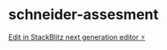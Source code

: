 # schneider-assesment

[Edit in StackBlitz next generation editor ⚡️](https://stackblitz.com/~/github.com/05Mithra/schneider-assesment)